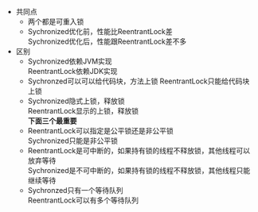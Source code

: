 * 共同点  
  * 两个都是可重入锁  
  * Sychronized优化前，性能比ReentrantLock差   
    Sychronized优化后，性能跟ReentrantLock差不多  
* 区别 
  * Sychronized依赖JVM实现  
    ReentrantLock依赖JDK实现
  * Sychronzed可以可以给代码块，方法上锁
    ReentrantLock只能给代码块上锁
  * Sychronized隐式上锁，释放锁  
    ReentrantLock显示的上锁，释放锁  
    **下面三个最重要**
  * ReentrantLock可以指定是公平锁还是非公平锁  
    Sychronized只能是非公平锁  
  * ReentrantLock是可中断的，如果持有锁的线程不释放锁，其他线程可以放弃等待    
    Sychronized是不可中断的，如果持有锁的线程不释放锁，其他线程只能继续等待
  * Sychronzed只有一个等待队列  
    ReentrantLock可以有多个等待队列  

